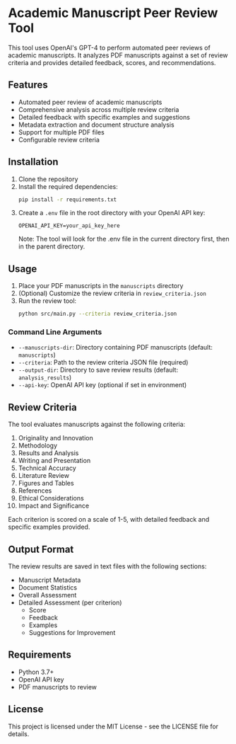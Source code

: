 # Academic Manuscript Peer Review Tool

This tool uses OpenAI's GPT-4 to perform automated peer reviews of academic manuscripts. It analyzes PDF manuscripts against a set of review criteria and provides detailed feedback, scores, and recommendations.

## Features

- Automated peer review of academic manuscripts
- Comprehensive analysis across multiple review criteria
- Detailed feedback with specific examples and suggestions
- Metadata extraction and document structure analysis
- Support for multiple PDF files
- Configurable review criteria

## Installation

1. Clone the repository
2. Install the required dependencies:
   ```bash
   pip install -r requirements.txt
   ```
3. Create a `.env` file in the root directory with your OpenAI API key:
   ```
   OPENAI_API_KEY=your_api_key_here
   ```
   Note: The tool will look for the .env file in the current directory first, then in the parent directory.

## Usage

1. Place your PDF manuscripts in the `manuscripts` directory
2. (Optional) Customize the review criteria in `review_criteria.json`
3. Run the review tool:
   ```bash
   python src/main.py --criteria review_criteria.json
   ```

### Command Line Arguments

- `--manuscripts-dir`: Directory containing PDF manuscripts (default: `manuscripts`)
- `--criteria`: Path to the review criteria JSON file (required)
- `--output-dir`: Directory to save review results (default: `analysis_results`)
- `--api-key`: OpenAI API key (optional if set in environment)

## Review Criteria

The tool evaluates manuscripts against the following criteria:

1. Originality and Innovation
2. Methodology
3. Results and Analysis
4. Writing and Presentation
5. Technical Accuracy
6. Literature Review
7. Figures and Tables
8. References
9. Ethical Considerations
10. Impact and Significance

Each criterion is scored on a scale of 1-5, with detailed feedback and specific examples provided.

## Output Format

The review results are saved in text files with the following sections:

- Manuscript Metadata
- Document Statistics
- Overall Assessment
- Detailed Assessment (per criterion)
  - Score
  - Feedback
  - Examples
  - Suggestions for Improvement

## Requirements

- Python 3.7+
- OpenAI API key
- PDF manuscripts to review

## License

This project is licensed under the MIT License - see the LICENSE file for details. 